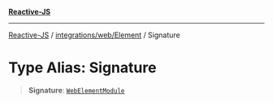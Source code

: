 [**Reactive-JS**](../../../../README.md)

***

[Reactive-JS](../../../../README.md) / [integrations/web/Element](../README.md) / Signature

# Type Alias: Signature

> **Signature**: [`WebElementModule`](../interfaces/WebElementModule.md)

